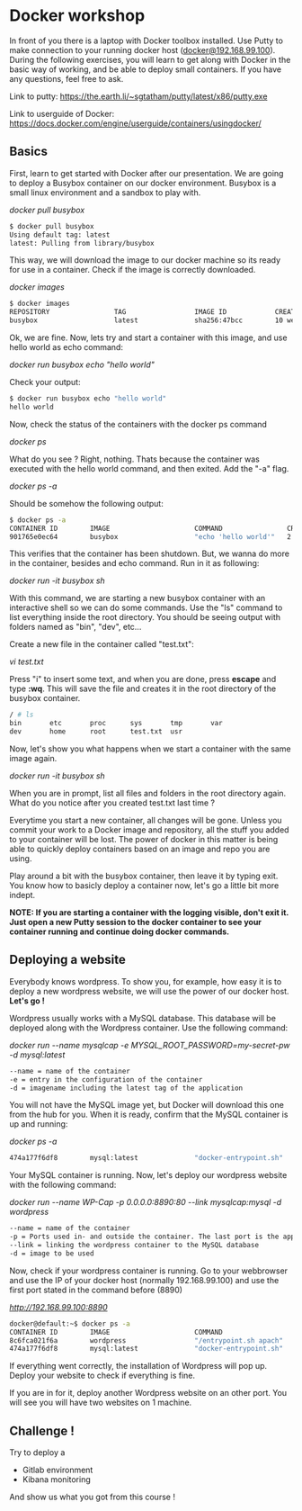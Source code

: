 # Docker workshop

In front of you there is a laptop with Docker toolbox installed.
Use Putty to make connection to your running docker host (docker@192.168.99.100).
During the following exercises, you will learn to get along with Docker in the basic way of working, and be able to deploy small containers.
If you have any questions, feel free to ask.

Link to putty: https://the.earth.li/~sgtatham/putty/latest/x86/putty.exe

Link to userguide of Docker: https://docs.docker.com/engine/userguide/containers/usingdocker/

## Basics

First, learn to get started with Docker after our presentation.
We are going to deploy a Busybox container on our docker environment.
Busybox is a small linux environment and a sandbox to play with.

_docker pull busybox_

```sh
$ docker pull busybox
Using default tag: latest
latest: Pulling from library/busybox
```

This way, we will download the image to our docker machine so its ready for use in a container.
Check if the image is correctly downloaded.

_docker images_

```sh
$ docker images
REPOSITORY                TAG                 IMAGE ID            CREATED             VIRTUAL SIZE
busybox                   latest              sha256:47bcc        10 weeks ago        1.113 MB
```

Ok, we are fine. 
Now, lets try and start a container with this image, and use hello world as echo command:

_docker run busybox echo "hello world"_

Check your output:

```sh
$ docker run busybox echo "hello world"
hello world
```

Now, check the status of the containers with the docker ps command

_docker ps_

What do you see ?
Right, nothing. Thats because the container was executed with the hello world command, and then exited.
Add the "-a" flag.

_docker ps -a_

Should be somehow the following output:

```sh
$ docker ps -a
CONTAINER ID        IMAGE                     COMMAND                CREATED             STATUS                     PORTS               NAMES
901765e0ec64        busybox                   "echo 'hello world'"   2 minutes ago       Exited (0) 2 minutes ago                       backstabbing_liskov
```

This verifies that the container has been shutdown.
But, we wanna do more in the container, besides and echo command.
Run in it as following:

_docker run -it busybox sh_

With this command, we are starting a new busybox container with an interactive shell so we can do some commands.
Use the "ls" command to list everything inside the root directory.
You should be seeing output with folders named as "bin", "dev", etc...

Create a new file in the container called "test.txt":

_vi test.txt_

Press "i" to insert some text, and when you are done, press **escape** and type **:wq**.
This will save the file and creates it in the root directory of the busybox container.

```sh
/ # ls
bin       etc       proc      sys       tmp       var
dev       home      root      test.txt  usr
```
Now, let's show you what happens when we start a container with the same image again.

_docker run -it busybox sh_

When you are in prompt, list all files and folders in the root directory again. What do you notice after you created test.txt last time ?

Everytime you start a new container, all changes will be gone. Unless you commit your work to a Docker image and repository, all the stuff you added to your container will be lost. The power of docker in this matter is being able to quickly deploy containers based on an image and repo you are using.

Play around a bit with the busybox container, then leave it by typing exit.
You know how to basicly deploy a container now, let's go a little bit more indept.

**NOTE: If you are starting a container with the logging visible, don't exit it. Just open a new Putty session to the docker container to see your container running and continue doing docker commands.**

## Deploying a website

Everybody knows wordpress. To show you, for example, how easy it is to deploy a new wordpress website, we will use the power of our docker host. **Let's go !**

Wordpress usually works with a MySQL database. This database will be deployed along with the Wordpress container.
Use the following command:

_docker run --name mysqlcap -e MYSQL_ROOT_PASSWORD=my-secret-pw -d mysql:latest_

```sh
--name = name of the container
-e = entry in the configuration of the container
-d = imagename including the latest tag of the application
```

You will not have the MySQL image yet, but Docker will download this one from the hub for you.
When it is ready, confirm that the MySQL container is up and running:

_docker ps -a_

```sh
474a177f6df8        mysql:latest              "docker-entrypoint.sh"   27 minutes ago      Up 27 minutes               3306/tcp                       mysqlcap
```

Your MySQL container is running. Now, let's deploy our wordpress website with the following command:

_docker run --name WP-Cap -p 0.0.0.0:8890:80 --link mysqlcap:mysql -d wordpress_

```sh
--name = name of the container
-p = Ports used in- and outside the container. The last port is the application port, the first port is the runtime port. This port will be used to approach the container with, i.e., your browser.
--link = linking the wordpress container to the MySQL database
-d = image to be used
```

Now, check if your wordpress container is running. Go to your webbrowser and use the IP of your docker host (normally 192.168.99.100) and use the first port stated in the command before (8890)

_http://192.168.99.100:8890_

```sh
docker@default:~$ docker ps -a
CONTAINER ID        IMAGE                     COMMAND                  CREATED             STATUS                      PORTS                          NAMES
8c6fca021f6a        wordpress                 "/entrypoint.sh apach"   4 seconds ago       Up 2 seconds                0.0.0.0:8890->80/tcp           some-wordpress
474a177f6df8        mysql:latest              "docker-entrypoint.sh"   27 minutes ago      Up 27 minutes               3306/tcp                       mysqlcap
```

If everything went correctly, the installation of Wordpress will pop up.
Deploy your website to check if everything is fine.

If you are in for it, deploy another Wordpress website on an other port. You will see you will have two websites on 1 machine.

## Challenge !

Try to deploy a 

- Gitlab environment
- Kibana monitoring

And show us what you got from this course !


